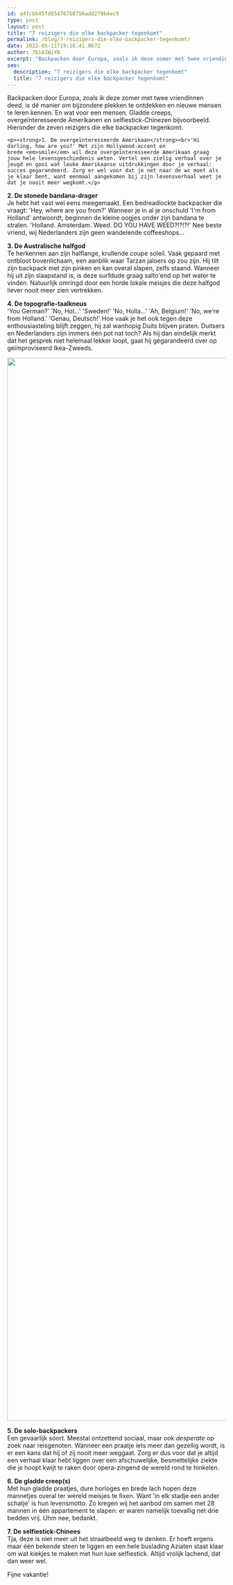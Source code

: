 ```yaml
---
id: a4fcbb45fd654767b8756add279b4ec9
type: post
layout: post
title: "7 reizigers die elke backpacker tegenkomt"
permalink: /blog/7-reizigers-die-elke-backpacker-tegenkomt/
date: 2022-05-11T19:16:41.067Z
author: 7biA1WiYB
excerpt: "Backpacken door Europa, zoals ik deze zomer met twee vriendinnen deed, is dé manier om bijzondere plekken te ontdekken en nieuwe mensen te leren kennen. En wat voor een mensen. Gladde creeps, overgeïnteresseerde Amerikanen en selfiestick-Chinezen bijvoorbeeld. Hieronder de zeven reizigers die elke backpacker tegenkomt.  "
seo:
  description: "7 reizigers die elke backpacker tegenkomt"
  title: "7 reizigers die elke backpacker tegenkomt"
---
```

Backpacken door Europa, zoals ik deze zomer met twee vriendinnen deed, is dé manier om bijzondere plekken te ontdekken en nieuwe mensen te leren kennen. En wat voor een mensen. Gladde creeps, overgeïnteresseerde Amerikanen en selfiestick-Chinezen bijvoorbeeld. Hieronder de zeven reizigers die elke backpacker tegenkomt.  

    <p><strong>1. De overgeïnteresseerde Amerikaan</strong><br>'Hi darling, how are you?' Met zijn Hollywood-accent en brede <em>smile</em> wil deze overgeïnteresseerde Amerikaan graag jouw hele levensgeschiedenis weten. Vertel een zielig verhaal over je jeugd en gooi wat leuke Amerikaanse uitdrukkingen door je verhaal: succes gegarandeerd. Zorg er wel voor dat je net naar de wc moet als je klaar bent, want eenmaal aangekomen bij zijn levensverhaal weet je dat je nooit meer wegkomt.</p>
<p><strong>2. De stonede bandana-drager</strong><br>Je hebt het vast wel eens meegemaakt. Een bedreadlockte backpacker die vraagt: 'Hey, where are you from?' Wanneer je in al je onschuld 'I'm from Holland' antwoordt, beginnen de kleine oogjes onder zijn bandana te stralen. 'Holland. Amsterdam. Weed. DO YOU HAVE WEED?!?!?!' Nee beste vriend, wij Nederlanders zijn geen wandelende coffeeshops... </p>
<p><strong>3. De Australische halfgod</strong><br>Te herkennen aan zijn halflange, krullende coupe soleil. Vaak gepaard met ontbloot bovenlichaam, een aanblik waar Tarzan jaloers op zou zijn. Hij tilt zijn backpack met zijn pinken en kan overal slapen, zelfs staand. Wanneer hij uit zijn slaapstand is, is deze surfdude graag salto'end op het water te vinden. Natuurlijk omringd door een horde lokale meisjes die deze halfgod liever nooit meer zien vertrekken. </p>
<p><strong>4. De topografie-taalkneus</strong><br>'You German?' 'No, Hol...' 'Sweden!' 'No, Holla...' 'Ah, Belgium!' 'No, we're from Holland.' 'Genau, Deutsch!' Hoe vaak je het ook tegen deze enthousiasteling blijft zeggen, hij zal wanhopig Duits blijven praten. Duitsers en Nederlanders zijn immers één pot nat toch? Als hij dan eindelijk merkt dat het gesprek niet helemaal lekker loopt, gaat hij gegarandeerd over op geïmproviseerd Ikea-Zweeds. </p>
<p><div class="media media-element-container media-default"><div id="file-4711" class="file file-image file-image-jpeg">

        
  
  <div class="content">
    <img height="2448" width="3264" class="media-element file-default" src="https://original.sevendays.nl/sites/default/files/20150603_202536.jpg" alt="">  </div>

  
</div>
</div>
<p><strong>5. De solo-backpackers</strong><br>Een gevaarlijk soort. Meestal ontzettend sociaal, maar ook <em>desperate</em> op zoek naar reisgenoten. Wanneer een praatje iets meer dan gezellig wordt, is er een kans dat hij of zij nooit meer weggaat. Zorg er dus voor dat je altijd een verhaal klaar hebt liggen over een afschuwelijke, besmettelijke ziekte die je hoopt kwijt te raken door opera-zingend de wereld rond te hinkelen. </p>
<p><strong>6. De gladde creep(s)</strong><br>Met hun gladde praatjes, dure horloges en brede lach hopen deze mannetjes overal ter wereld meisjes te fixen. Want 'in elk stadje een ander schatje' is hun levensmotto. Zo kregen wij het aanbod om samen met 28 mannen in één appartement te slapen: er waren namelijk toevallig net drie bedden vrij. Uhm nee, bedankt. </p>
<p><strong>7. De selfiestick-Chinees</strong><br>Tja, deze is niet meer uit het straatbeeld weg te denken. Er hoeft ergens maar één bekende steen te liggen en een hele buslading Aziaten staat klaar om wat kiekjes te maken met hun luxe selfiestick. Altijd vrolijk lachend, dat dan weer wel. </p>
<p>Fijne vakantie!</p>  
